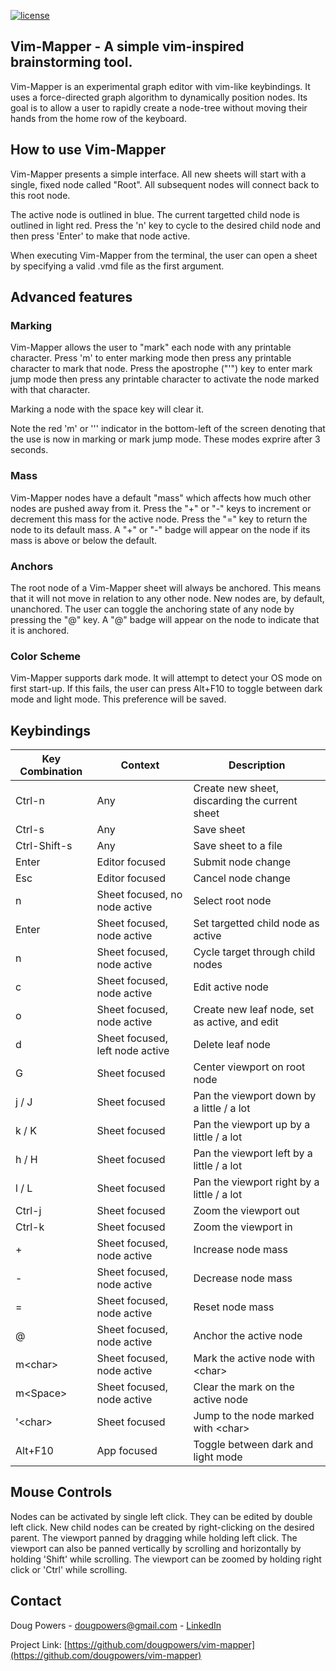 [![license](https://img.shields.io/crates/l/druid)](https://github.com/dougpowers/vim-mapper/blob/main/LICENCE)
## Vim-Mapper - A simple vim-inspired brainstorming tool.

Vim-Mapper is an experimental graph editor with vim-like keybindings. It uses a force-directed graph algorithm to dynamically position nodes. Its goal is to allow a user to rapidly create a node-tree without moving their hands from the home row of the keyboard.

## How to use Vim-Mapper

Vim-Mapper presents a simple interface. All new sheets will start with a single, fixed node called "Root". All subsequent nodes will connect back to this root node. 

The active node is outlined in blue. The current targetted child node is outlined in light red. Press the 'n' key to cycle to the desired child node and then press 'Enter' to make that node active.

When executing Vim-Mapper from the terminal, the user can open a sheet by specifying a valid .vmd file as the first argument.

## Advanced features

### Marking
Vim-Mapper allows the user to "mark" each node with any printable character. Press 'm' to enter marking mode then press any printable character to mark that node. Press the apostrophe ("'") key to enter mark jump mode then press any printable character to activate the node marked with that character.

Marking a node with the space key will clear it.

Note the red 'm' or ''' indicator in the bottom-left of the screen denoting that the use is now in marking or mark jump mode. These modes exprire after 3 seconds.

### Mass
Vim-Mapper nodes have a default "mass" which affects how much other nodes are pushed away from it. Press the "+" or "-" keys to increment or decrement this mass for the active node. Press the "=" key to return the node to its default mass. A "+" or "-" badge will appear on the node if its mass is above or below the default.

### Anchors
The root node of a Vim-Mapper sheet will always be anchored. This means that it will not move in relation to any other node. New nodes are, by default, unanchored. The user can toggle the anchoring state of any node by pressing the "@" key. A "@" badge will appear on the node to indicate that it is anchored.

### Color Scheme
Vim-Mapper supports dark mode. It will attempt to detect your OS mode on first start-up. If this fails, the user can press Alt+F10 to toggle between dark mode and light mode. This preference will be saved.

## Keybindings
| Key Combination | Context                         | Description                                   |
|-----------------|---------------------------------|-----------------------------------------------|
| Ctrl-n          | Any                             | Create new sheet, discarding the current sheet |
| Ctrl-s          | Any                             | Save sheet                                    |
| Ctrl-Shift-s    | Any                             | Save sheet to a file                          |
| Enter           | Editor focused                  | Submit node change                            |
| Esc             | Editor focused                  | Cancel node change                            |
| n               | Sheet focused, no node active   | Select root node                              |
| Enter           | Sheet focused, node active      | Set targetted child node as active            |
| n               | Sheet focused, node active      | Cycle target through child nodes              |
| c               | Sheet focused, node active      | Edit active node                              |
| o               | Sheet focused, node active      | Create new leaf node, set as active, and edit |
| d               | Sheet focused, left node active | Delete leaf node                              |
| G               | Sheet focused                   | Center viewport on root node                  |
| j / J           | Sheet focused                   | Pan the viewport down by a little / a lot     |
| k / K           | Sheet focused                   | Pan the viewport up by a little / a lot       |
| h / H           | Sheet focused                   | Pan the viewport left by a little / a lot     |
| l / L           | Sheet focused                   | Pan the viewport right by a little / a lot    |
| Ctrl-j          | Sheet focused                   | Zoom the viewport out                         |
| Ctrl-k          | Sheet focused                   | Zoom the viewport in                          |
| +               | Sheet focused, node active      | Increase node mass                            |
| -               | Sheet focused, node active      | Decrease node mass                            |
| =               | Sheet focused, node active      | Reset node mass                               |
| @       | Sheet focused, node active | Anchor the active node              |
| m<char\> | Sheet focused, node active | Mark the active node with <char\>    |
| m<Space\> | Sheet focused, node active | Clear the mark on the active node    |
| '<char\> | Sheet focused              | Jump to the node marked with <char\> |
| Alt+F10         | App focused                     | Toggle between dark and light mode            |

## Mouse Controls
Nodes can be activated by single left click. They can be edited by double left click. New child nodes can be created by right-clicking on the desired parent. The viewport panned by dragging while holding left click. The viewport can also be panned vertically by scrolling and horizontally by holding 'Shift' while scrolling. The viewport can be zoomed by holding right click or 'Ctrl' while scrolling.

## Contact
Doug Powers - dougpowers@gmail.com - [LinkedIn](https://www.linkedin.com/in/douglas-powers-537380104)

Project Link: [https://github.com/dougpowers/vim-mapper](https://github.com/dougpowers/vim-mapper)